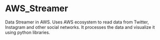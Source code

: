 # AWS_Streamer
Data Streamer in AWS. 
Uses AWS ecosystem to read data from Twitter, Instagram and other social networks. It processes the data and visualize it using python libraries. 
